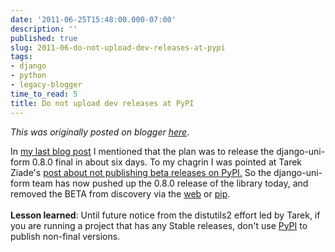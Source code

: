 ```yaml
---
date: '2011-06-25T15:48:00.000-07:00'
description: ''
published: true
slug: 2011-06-do-not-upload-dev-releases-at-pypi
tags:
- django
- python
- legacy-blogger
time_to_read: 5
title: Do not upload dev releases at PyPI
---
```


*This was originally posted on blogger [here](https://pydanny.blogspot.com/2011/06/do-not-upload-dev-releases-at-pypi.html)*.

In <a href="http://pydanny.blogspot.com/2011/06/announcing-django-uni-form-080-beta.html">my last blog post</a> I mentioned that the plan was to release the django-uni-form 0.8.0 final in about six days. To my chagrin I was pointed at Tarek Ziade's <a href="http://tarekziade.wordpress.com/2011/02/15/do-not-upload-dev-releases-at-pypi/">post about not publishing beta releases on PyPI.</a>&nbsp;So the django-uni-form team has now pushed up the 0.8.0 release of the library today, and removed the BETA from discovery via the <a href="http://djangopackages.com/packages/p/django-uni-form/">web</a> or <a href="http://pypi.python.org/pypi/pip">pip</a>.<br /><br /><b>Lesson learned</b>: Until future notice from the distutils2 effort led by Tarek, if you are running a project that has any Stable releases, don't use <a href="http://pypi.python.org/pypi">PyPI</a> to publish non-final versions.